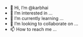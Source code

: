 - 👋 Hi, I’m @karbhai
- 👀 I’m interested in ...
- 🌱 I’m currently learning ...
- 💞️ I’m looking to collaborate on ...
- 📫 How to reach me ...

<!---
karbhai/karbhai is a ✨ special ✨ repository because its `README.md` (this file) appears on your GitHub profile.
You can click the Preview link to take a look at your changes.
--->
